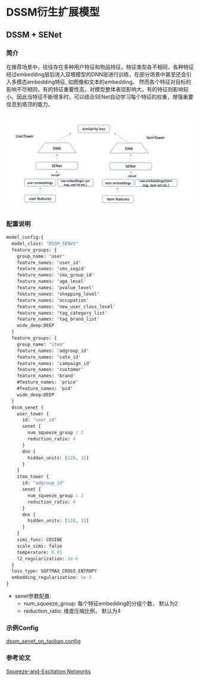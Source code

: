 # DSSM衍生扩展模型

## DSSM + SENet

### 简介

在推荐场景中，往往存在多种用户特征和物品特征，特征类型各不相同，各种特征经过embedding层后进入双塔模型的DNN层进行训练，在部分场景中甚至还会引入多模态embedding特征, 如图像和文本的embedding。
然而各个特征对目标的影响不尽相同，有的特征重要性高，对模型整体表现影响大，有的特征则影响较小。因此当特征不断增多时，可以结合SENet自动学习每个特征的权重，增强重要信息到塔顶的能力。

![dssm+senet](../../images/models/dssm+senet.png)

### 配置说明

```protobuf
model_config:{
  model_class: "DSSM_SENet"
  feature_groups: {
    group_name: 'user'
    feature_names: 'user_id'
    feature_names: 'cms_segid'
    feature_names: 'cms_group_id'
    feature_names: 'age_level'
    feature_names: 'pvalue_level'
    feature_names: 'shopping_level'
    feature_names: 'occupation'
    feature_names: 'new_user_class_level'
    feature_names: 'tag_category_list'
    feature_names: 'tag_brand_list'
    wide_deep:DEEP
  }
  feature_groups: {
    group_name: "item"
    feature_names: 'adgroup_id'
    feature_names: 'cate_id'
    feature_names: 'campaign_id'
    feature_names: 'customer'
    feature_names: 'brand'
    #feature_names: 'price'
    #feature_names: 'pid'
    wide_deep:DEEP
  }
  dssm_senet {
    user_tower {
      id: "user_id"
      senet {
        num_squeeze_group : 2
        reduction_ratio: 4
      }
      dnn {
        hidden_units: [128, 32]
      }
    }
    item_tower {
      id: "adgroup_id"
      senet {
        num_squeeze_group : 2
        reduction_ratio: 4
      }
      dnn {
        hidden_units: [128, 32]
      }
    }
    simi_func: COSINE
    scale_simi: false
    temperature: 0.01
    l2_regularization: 1e-6
  }
  loss_type: SOFTMAX_CROSS_ENTROPY
  embedding_regularization: 5e-5
}
```

- senet参数配置:
  - num_squeeze_group: 每个特征embedding的分组个数， 默认为2
  - reduction_ratio: 维度压缩比例， 默认为4

### 示例Config

[dssm_senet_on_taobao.config](https://github.com/alibaba/EasyRec/tree/master/examples/configs/dssm_senet_on_taobao.config)

### 参考论文

[Squeeze-and-Excitation Networks](https://arxiv.org/abs/1709.01507)
